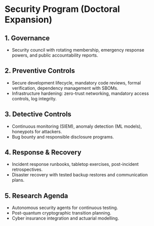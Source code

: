 # Security Program (Doctoral Expansion)

## 1. Governance
- Security council with rotating membership, emergency response powers, and public accountability reports.

## 2. Preventive Controls
- Secure development lifecycle, mandatory code reviews, formal verification, dependency management with SBOMs.
- Infrastructure hardening: zero-trust networking, mandatory access controls, log integrity.

## 3. Detective Controls
- Continuous monitoring (SIEM), anomaly detection (ML models), honeypots for attackers.
- Bug bounty and responsible disclosure programs.

## 4. Response & Recovery
- Incident response runbooks, tabletop exercises, post-incident retrospectives.
- Disaster recovery with tested backup restores and communication plans.

## 5. Research Agenda
- Autonomous security agents for continuous testing.
- Post-quantum cryptographic transition planning.
- Cyber insurance integration and actuarial modelling.
